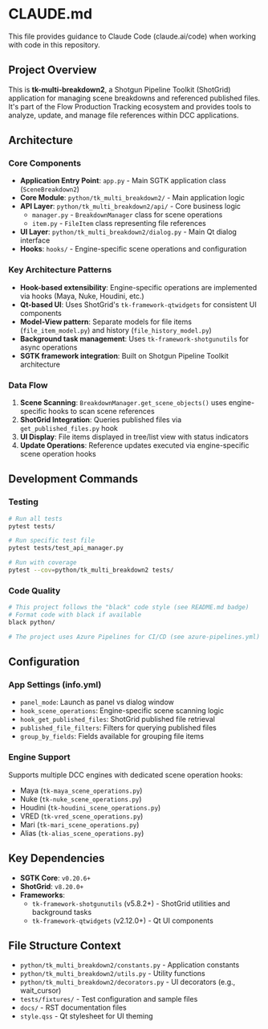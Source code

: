 # CLAUDE.md

This file provides guidance to Claude Code (claude.ai/code) when working with code in this repository.

## Project Overview

This is **tk-multi-breakdown2**, a Shotgun Pipeline Toolkit (ShotGrid) application for managing scene breakdowns and referenced published files. It's part of the Flow Production Tracking ecosystem and provides tools to analyze, update, and manage file references within DCC applications.

## Architecture

### Core Components

- **Application Entry Point**: `app.py` - Main SGTK application class (`SceneBreakdown2`)
- **Core Module**: `python/tk_multi_breakdown2/` - Main application logic
- **API Layer**: `python/tk_multi_breakdown2/api/` - Core business logic
  - `manager.py` - `BreakdownManager` class for scene operations
  - `item.py` - `FileItem` class representing file references
- **UI Layer**: `python/tk_multi_breakdown2/dialog.py` - Main Qt dialog interface
- **Hooks**: `hooks/` - Engine-specific scene operations and configuration

### Key Architecture Patterns

- **Hook-based extensibility**: Engine-specific operations are implemented via hooks (Maya, Nuke, Houdini, etc.)
- **Qt-based UI**: Uses ShotGrid's `tk-framework-qtwidgets` for consistent UI components
- **Model-View pattern**: Separate models for file items (`file_item_model.py`) and history (`file_history_model.py`)
- **Background task management**: Uses `tk-framework-shotgunutils` for async operations
- **SGTK framework integration**: Built on Shotgun Pipeline Toolkit architecture

### Data Flow

1. **Scene Scanning**: `BreakdownManager.get_scene_objects()` uses engine-specific hooks to scan scene references
2. **ShotGrid Integration**: Queries published files via `get_published_files.py` hook
3. **UI Display**: File items displayed in tree/list view with status indicators
4. **Update Operations**: Reference updates executed via engine-specific scene operation hooks

## Development Commands

### Testing
```bash
# Run all tests
pytest tests/

# Run specific test file
pytest tests/test_api_manager.py

# Run with coverage
pytest --cov=python/tk_multi_breakdown2 tests/
```

### Code Quality
```bash
# This project follows the "black" code style (see README.md badge)
# Format code with black if available
black python/

# The project uses Azure Pipelines for CI/CD (see azure-pipelines.yml)
```

## Configuration

### App Settings (info.yml)
- `panel_mode`: Launch as panel vs dialog window
- `hook_scene_operations`: Engine-specific scene scanning logic
- `hook_get_published_files`: ShotGrid published file retrieval
- `published_file_filters`: Filters for querying published files
- `group_by_fields`: Fields available for grouping file items

### Engine Support
Supports multiple DCC engines with dedicated scene operation hooks:
- Maya (`tk-maya_scene_operations.py`)
- Nuke (`tk-nuke_scene_operations.py`)  
- Houdini (`tk-houdini_scene_operations.py`)
- VRED (`tk-vred_scene_operations.py`)
- Mari (`tk-mari_scene_operations.py`)
- Alias (`tk-alias_scene_operations.py`)

## Key Dependencies

- **SGTK Core**: `v0.20.6+`
- **ShotGrid**: `v8.20.0+`
- **Frameworks**:
  - `tk-framework-shotgunutils` (v5.8.2+) - ShotGrid utilities and background tasks
  - `tk-framework-qtwidgets` (v2.12.0+) - Qt UI components

## File Structure Context

- `python/tk_multi_breakdown2/constants.py` - Application constants
- `python/tk_multi_breakdown2/utils.py` - Utility functions
- `python/tk_multi_breakdown2/decorators.py` - UI decorators (e.g., wait_cursor)
- `tests/fixtures/` - Test configuration and sample files
- `docs/` - RST documentation files
- `style.qss` - Qt stylesheet for UI theming